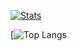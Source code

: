 [![Stats](https://github-readme-stats.vercel.app/api?username=WendersonGomes&show_icons=true&icon_color=D32F2F&theme=onedark&title_color=D32F2F)](https://www.github.com/WendersonGomes/)

[![Top Langs](https://github-readme-stats.vercel.app/api/top-langs/?username=WendersonGomes&theme=onedark&hide_progress=true)